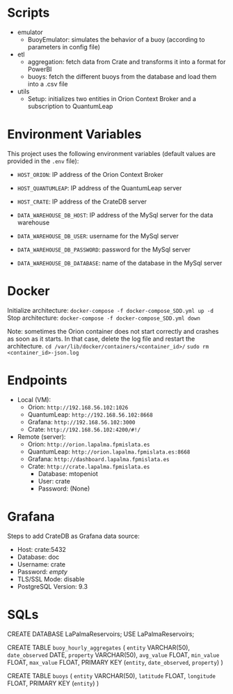 # Scripts

- emulator
    - BuoyEmulator: simulates the behavior of a buoy (according to parameters in config file)
- etl
    - aggregation: fetch data from Crate and transforms it into a format for PowerBI
    - buoys: fetch the different buoys from the database and load them into a .csv file
- utils
    - Setup: initializes two entities in Orion Context Broker and a subscription to QuantumLeap

# Environment Variables

This project uses the following environment variables (default values are provided in the `.env` file):

- `HOST_ORION`: IP address of the Orion Context Broker
- `HOST_QUANTUMLEAP`: IP address of the QuantumLeap server
- `HOST_CRATE`: IP address of the CrateDB server

- `DATA_WAREHOUSE_DB_HOST`: IP address of the MySql server for the data warehouse
- `DATA_WAREHOUSE_DB_USER`: username for the MySql server
- `DATA_WAREHOUSE_DB_PASSWORD`: password for the MySql server
- `DATA_WAREHOUSE_DB_DATABASE`: name of the database in the MySql server

# Docker

Initialize architecture: `docker-compose -f docker-compose_SDD.yml up -d`
Stop architecture: `docker-compose -f docker-compose_SDD.yml down`

Note: sometimes the Orion container does not start correctly and crashes as soon as it starts. In that case, delete the
log file and restart the architecture.
`cd /var/lib/docker/containers/<container_id>/`
`sudo rm <container_id>-json.log`

# Endpoints

- Local (VM):
    - Orion: `http://192.168.56.102:1026`
    - QuantumLeap: `http://192.168.56.102:8668`
    - Grafana: `http://192.168.56.102:3000`
    - Crate: `http://192.168.56.102:4200/#!/`
- Remote (server):
    - Orion: `http://orion.lapalma.fpmislata.es`
    - QuantumLeap: `http://orion.lapalma.fpmislata.es:8668`
    - Grafana: `http://dashboard.lapalma.fpmislata.es`
    - Crate: `http://crate.lapalma.fpmislata.es`
        - Database: mtopeniot
        - User: crate
        - Password: (None)

# Grafana

Steps to add CrateDB as Grafana data source:

* Host: crate:5432
* Database: doc
* Username: crate
* Password: *empty*
* TLS/SSL Mode: disable
* PostgreSQL Version: 9.3

# SQLs

CREATE DATABASE LaPalmaReservoirs;
USE LaPalmaReservoirs;

CREATE TABLE `buoy_hourly_aggregates`
(
`entity`        VARCHAR(50),
`date_observed` DATE,
`property`      VARCHAR(50),
`avg_value`     FLOAT,
`min_value`     FLOAT,
`max_value`     FLOAT,
PRIMARY KEY (`entity`, `date_observed`, `property`)
)

CREATE TABLE `buoys`
(
`entity`    VARCHAR(50),
`latitude`  FLOAT,
`longitude` FLOAT,
PRIMARY KEY (`entity`)
)
